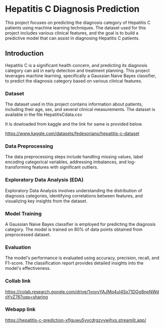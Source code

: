 
# Hepatitis C Diagnosis Prediction

This project focuses on predicting the diagnosis category of Hepatitis C patients using machine learning techniques. The dataset used for this project includes various clinical features, and the goal is to build a predictive model that can assist in diagnosing Hepatitis C patients.

## Introduction
Hepatitis C is a significant health concern, and predicting its diagnosis category can aid in early detection and treatment planning. This project leverages machine learning, specifically a Gaussian Naive Bayes classifier, to predict the diagnosis category based on various clinical features.

### Dataset 
The dataset used in this project contains information about patients, including their age, sex, and several clinical measurements. The dataset is available in the file HepatitisCdata.csv

It is dowloaded from kaggle and the link for same is provided below.

https://www.kaggle.com/datasets/fedesoriano/hepatitis-c-dataset



### Data Preprocessing
The data preprocessing steps include handling missing values, label encoding categorical variables, addressing imbalances, and log-transforming features with significant outliers.

### Exploratory Data Analysis (EDA)
Exploratory Data Analysis involves understanding the distribution of diagnosis categories, identifying correlations between features, and visualizing key insights from the dataset.

### Model Training
A Gaussian Naive Bayes classifier is employed for predicting the diagnosis category. The model is trained on 80% of data points obtained from preprocessed dataset.

### Evaluation
The model's performance is evaluated using accuracy, precision, recall, and F1-score. The classification report provides detailed insights into the model's effectiveness.


### Collab link

https://colab.research.google.com/drive/1voyvYAJMq4uI4Sx71DGg8npNWdoYvZ76?usp=sharing

### Webapp link
https://hepatitis-c-prediction-xflguwu5yvcdrgzyywjhxs.streamlit.app/



